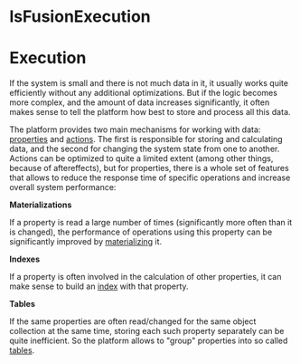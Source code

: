 # lsFusionExecution

# Execution

If the system is small and there is not much data in it, it usually works quite efficiently without any additional optimizations. But if the logic becomes more complex, and the amount of data increases significantly, it often makes sense to tell the platform how best to store and process all this data.

The platform provides two main mechanisms for working with data: [properties](lsFusionProperties.md) and [actions](lsFusionActions.md). The first is responsible for storing and calculating data, and the second for changing the system state from one to another. Actions can be optimized to quite a limited extent (among other things, because of aftereffects), but for properties, there is a whole set of features that allows to reduce the response time of specific operations and increase overall system performance:

**Materializations**

If a property is read a large number of times (significantly more often than it is changed), the performance of operations using this property can be significantly improved by [materializing](lsFusionMaterializations.md) it.

**Indexes**

If a property is often involved in the calculation of other properties, it can make sense to build an [index](lsFusionIndexes.md) with that property.

**Tables**

If the same properties are often read/changed for the same object collection at the same time, storing each such property separately can be quite inefficient. So the platform allows to "group" properties into so called [tables](lsFusionTables.md).

  
